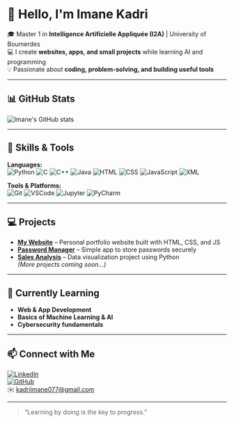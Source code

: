 # 👋 Hello, I'm Imane Kadri

🎓 Master 1 in **Intelligence Artificielle Appliquée (I2A)** | University of Boumerdes  
💻 I create **websites, apps, and small projects** while learning AI and programming  
💡 Passionate about **coding, problem-solving, and building useful tools**  

---

## 📊 GitHub Stats
![Imane's GitHub stats](https://github-readme-stats.vercel.app/api?username=imanekadri&show_icons=true&theme=radical)

---

## 🔧 Skills & Tools

**Languages:**  
![Python](https://img.shields.io/badge/Python-3776AB?style=flat&logo=python&logoColor=white) 
![C](https://img.shields.io/badge/C-00599C?style=flat&logo=c&logoColor=white) 
![C++](https://img.shields.io/badge/C++-00599C?style=flat&logo=c%2B%2B&logoColor=white) 
![Java](https://img.shields.io/badge/Java-007396?style=flat&logo=java&logoColor=white) 
![HTML](https://img.shields.io/badge/HTML-E34F26?style=flat&logo=html5&logoColor=white) 
![CSS](https://img.shields.io/badge/CSS-1572B6?style=flat&logo=css3&logoColor=white) 
![JavaScript](https://img.shields.io/badge/JS-F7DF1E?style=flat&logo=javascript&logoColor=black) 
![XML](https://img.shields.io/badge/XML-FF6600?style=flat&logo=xml&logoColor=white)

**Tools & Platforms:**  
![Git](https://img.shields.io/badge/Git-F05032?style=flat&logo=git&logoColor=white) 
![VSCode](https://img.shields.io/badge/VSCode-007ACC?style=flat&logo=visual-studio-code&logoColor=white) 
![Jupyter](https://img.shields.io/badge/Jupyter-F37626?style=flat&logo=jupyter&logoColor=white) 
![PyCharm](https://img.shields.io/badge/PyCharm-000000?style=flat&logo=pycharm&logoColor=white)

---

## 💻 Projects

- **[My Website](https://github.com/imanekadri/portfolio)** – Personal portfolio website built with HTML, CSS, and JS  
- **[Password Manager](https://github.com/imanekadri/password-manager)** – Simple app to store passwords securely  
- **[Sales Analysis](https://github.com/imanekadri/sales-analysis)** – Data visualization project using Python  
*(More projects coming soon…)*

---

## 🌱 Currently Learning
- **Web & App Development**  
- **Basics of Machine Learning & AI**  
- **Cybersecurity fundamentals**  

---

## 📫 Connect with Me
[![LinkedIn](https://img.shields.io/badge/LinkedIn-0A66C2?style=flat&logo=linkedin&logoColor=white)](https://www.linkedin.com/in/imane-kadri-737a10335/)  
[![GitHub](https://img.shields.io/badge/GitHub-181717?style=flat&logo=github&logoColor=white)](https://github.com/imanekadri)  
✉️ kadriimane077@gmail.com  


---

> “Learning by doing is the key to progress.”
